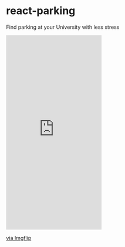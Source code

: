 # react-parking
Find parking at your University with less stress

<div style="width:260px;max-width:100%;"><div style="height:0;padding-bottom:203.85%;position:relative;"><iframe width="260" height="530" style="position:absolute;top:0;left:0;width:100%;height:100%;" frameBorder="0" src="https://imgflip.com/embed/42dt8u"></iframe></div><p><a href="https://imgflip.com/gif/42dt8u">via Imgflip</a></p></div>
